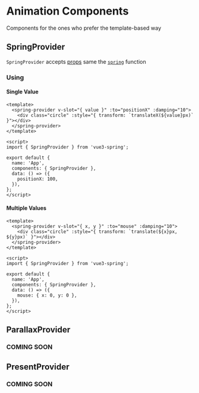 
# Animation Components

Components for the ones who prefer the template-based way

## SpringProvider

`SpringProvider` accepts [props](/vue3-spring/animation-functions#spring-props) same the [`spring`](/vue3-spring/animation-functions#spring) function

<spring-example />

### Using

#### Single Value

```vue
<template>
  <spring-provider v-slot="{ value }" :to="positionX" :damping="10">
    <div class="circle" :style="{ transform: `translateX(${value}px)` }"></div>
  </spring-provider>
</template>

<script>
import { SpringProvider } from 'vue3-spring';

export default {
  name: 'App',
  components: { SpringProvider },
  data: () => ({
    positionX: 100,
  }),
};
</script>
```

#### Multiple Values

```vue
<template>
  <spring-provider v-slot="{ x, y }" :to="mouse" :damping="10">
    <div class="circle" :style="{ transform: `translate(${x}px, ${y}px)` }"></div>
  </spring-provider>
</template>

<script>
import { SpringProvider } from 'vue3-spring';

export default {
  name: 'App',
  components: { SpringProvider },
  data: () => ({
    mouse: { x: 0, y: 0 },
  }),
};
</script>
```

## ParallaxProvider

### COMING SOON

## PresentProvider

### COMING SOON


<script>
import Spring from './components/examples/components/Spring.vue';

export default {
  components: {
    'spring-example': Spring,
  }
}
</script>